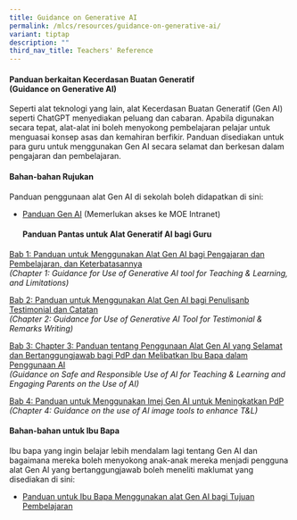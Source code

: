 ```yaml
---
title: Guidance on Generative AI
permalink: /mlcs/resources/guidance-on-generative-ai/
variant: tiptap
description: ""
third_nav_title: Teachers' Reference
---
```

<h4><strong>Panduan berkaitan Kecerdasan Buatan Generatif </strong><br><strong>(Guidance on Generative AI)</strong></h4>
<p>Seperti alat teknologi yang lain, alat Kecerdasan Buatan Generatif (Gen
AI) seperti ChatGPT menyediakan peluang dan cabaran. Apabila digunakan
secara tepat, alat-alat ini boleh menyokong pembelajaran pelajar untuk
menguasai konsep asas dan kemahiran berfikir. Panduan disediakan untuk
para guru untuk menggunakan Gen AI secara selamat dan berkesan dalam pengajaran
dan pembelajaran.</p>
<h4><strong>Bahan-bahan Rujukan</strong></h4>
<p>Panduan penggunaan alat Gen AI di sekolah boleh didapatkan di sini:</p>
<ul data-tight="true" class="tight">
<li>
<p><a href="https://intranet.moe.gov.sg/etd/edtechmp2030/Pages/ST1_Empower-Students_Learning-through-Greater-Customisation-and-Personalisation-with-EdTech.aspx" rel="noopener nofollow" target="_blank">Panduan Gen AI</a> (Memerlukan
akses ke MOE Intranet)</p>
<p></p>
<h4><strong>Panduan Pantas untuk Alat Generatif AI bagi Guru</strong></h4>
</li>
</ul>
<p><a href="https://drive.google.com/file/d/17rywswyjQLp0cgraOxHt2hRBDaOJPWcG/view" rel="noopener nofollow" target="_blank">Bab 1: Panduan untuk Menggunakan Alat Gen AI bagi Pengajaran dan Pembelajaran, dan Keterbatasannya </a>
<br><em>(Chapter 1: Guidance for Use of Generative AI tool for Teaching &amp; Learning, and Limitations)</em>
</p>
<p><a href="https://drive.google.com/file/d/1NGxWtZuuuCpSqEo7b-Hekal0cpiRXfay/view" rel="noopener nofollow" target="_blank">Bab 2: Panduan untuk Menggunakan Alat Gen AI bagi Penulisanb Testimonial dan Catatan </a>
<br><em>(Chapter 2: Guidance for Use of Generative AI Tool for Testimonial &amp; Remarks Writing)</em>
</p>
<p><a href="https://drive.google.com/file/d/1lGmPEokms3q07q8S4PPcuxhwlwVQk2Mj/view" rel="noopener nofollow" target="_blank">Bab 3: Chapter 3: Panduan tentang Penggunaan Alat Gen AI yang Selamat dan Bertanggungjawab bagi PdP dan Melibatkan Ibu Bapa dalam Penggunaan AI </a>
<br><em>(Guidance on Safe and Responsible Use of AI for Teaching &amp; Learning and Engaging Parents on the Use of AI)</em>
</p>
<p><a href="https://drive.google.com/file/d/1mxDzrBukYabHirCWXQ2joxBdABi8iQdr/view" rel="noopener nofollow" target="_blank">Bab 4: Panduan untuk Menggunakan Imej Gen AI untuk Meningkatkan PdP </a>
<br><em>(Chapter 4: Guidance on the use of AI image tools to enhance T&amp;L)</em>
</p>
<h4><strong>Bahan-bahan untuk Ibu Bapa</strong></h4>
<p>Ibu bapa yang ingin belajar lebih mendalam lagi tentang Gen AI dan bagaimana
mereka boleh menyokong anak-anak mereka menjadi pengguna alat Gen AI yang
bertanggungjawab boleh meneliti maklumat yang disediakan di sini:</p>
<ul data-tight="true" class="tight">
<li>
<p><a href="https://file.go.gov.sg/parent-guide-genai.pdf" rel="noopener nofollow" target="_blank">Panduan untuk Ibu Bapa Menggunakan alat Gen AI bagi Tujuan Pembelajaran</a>
</p>
</li>
</ul>
<p></p>
